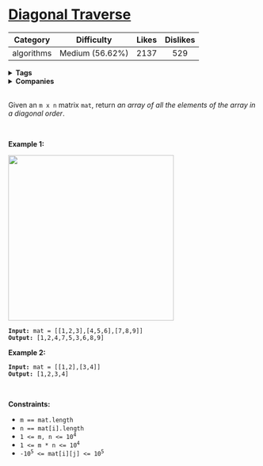 # [Diagonal Traverse](https://leetcode.com/problems/diagonal-traverse/description/)

| Category | Difficulty | Likes | Dislikes |
| :------: | :--------: | :---: | :------: |
| algorithms | Medium (56.62%) | 2137 | 529 |

<details>
  <summary><strong>Tags</strong></summary>

  

</details>

<details>
  <summary><strong>Companies</strong></summary>

  google
  
</details>
<br />
<p>Given an <code>m x n</code> matrix <code>mat</code>, return <em>an array of all the elements of the array in a diagonal order</em>.</p>

<p>&nbsp;</p>
<p><strong>Example 1:</strong></p>
<img alt="" src="https://assets.leetcode.com/uploads/2021/04/10/diag1-grid.jpg" style="width: 334px; height: 334px;" />
<pre><code><strong>Input:</strong> mat = [[1,2,3],[4,5,6],[7,8,9]]
<strong>Output:</strong> [1,2,4,7,5,3,6,8,9]</code></pre>

<p><strong>Example 2:</strong></p>

<pre><code><strong>Input:</strong> mat = [[1,2],[3,4]]
<strong>Output:</strong> [1,2,3,4]</code></pre>

<p>&nbsp;</p>
<p><strong>Constraints:</strong></p>

<ul>
	<li><code>m == mat.length</code></li>
	<li><code>n == mat[i].length</code></li>
	<li><code>1 &lt;= m, n &lt;= 10<sup>4</sup></code></li>
	<li><code>1 &lt;= m * n &lt;= 10<sup>4</sup></code></li>
	<li><code>-10<sup>5</sup> &lt;= mat[i][j] &lt;= 10<sup>5</sup></code></li>
</ul>
